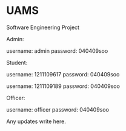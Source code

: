 # UAMS
Software Engineering Project

Admin:

username: admin
password: 040409soo

Student:

username: 1211109617
password: 040409soo

username: 1211109189
password: 040409soo

Officer:

username: officer
password: 040409soo

Any updates write here.
